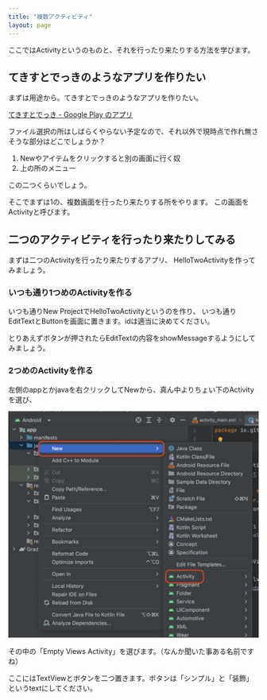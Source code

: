 ```yaml
---
title: "複数アクティビティ"
layout: page
---
```

ここではActivityというのものと、それを行ったり来たりする方法を学びます。

## てきすとでっきのようなアプリを作りたい

まずは用途から。てきすとでっきのようなアプリを作りたい。

[てきすとでっき - Google Play のアプリ](https://play.google.com/store/apps/details?id=io.github.karino2.textdeck&hl=ja)

ファイル選択の所はしばらくやらない予定なので、それ以外で現時点で作れ無さそうな部分はどこでしょうか？

1. Newやアイテムをクリックすると別の画面に行く奴
2. 上の所のメニュー

この二つくらいでしょう。

そこでまずは1の、複数画面を行ったり来たりする所をやります。
この画面をActivityと呼びます。

## 二つのアクティビティを行ったり来たりしてみる

まずは二つのActivityを行ったり来たりするアプリ、
HelloTwoActivityを作ってみましょう。

### いつも通り1つめのActivityを作る

いつも通りNew ProjectでHelloTwoActivityというのを作り、
いつも通りEditTextとButtonを画面に置きます。idは適当に決めてください。

とりあえずボタンが押されたらEditTextの内容をshowMessageするようにしてみましょう。

### 2つめのActivityを作る

左側のappとかjavaを右クリックしてNewから、真ん中よりちょい下のActivityを選び、

![New Activityのメニューのスクリーンショット](imgs/new_activity.png)

その中の「Empty Views Activity」を選びます。（なんか聞いた事ある名前ですね）

ここにはTextViewとボタンを二つ置きます。ボタンは「シンプル」と「装飾」というtextにしてください。

